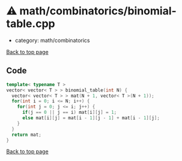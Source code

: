 <!-- mathjax config similar to math.stackexchange -->
<script type="text/javascript" async
  src="https://cdnjs.cloudflare.com/ajax/libs/mathjax/2.7.5/MathJax.js?config=TeX-MML-AM_CHTML">
</script>
<script type="text/x-mathjax-config">
  MathJax.Hub.Config({
    TeX: { equationNumbers: { autoNumber: "AMS" }},
    tex2jax: {
      inlineMath: [ ['$','$'] ],
      processEscapes: true
    },
    "HTML-CSS": { matchFontHeight: false },
    displayAlign: "left",
    displayIndent: "2em"
  });
</script>

<script type="text/javascript" src="https://cdnjs.cloudflare.com/ajax/libs/jquery/3.4.1/jquery.min.js"></script>
<script src="https://cdn.jsdelivr.net/npm/jquery-balloon-js@1.1.2/jquery.balloon.min.js" integrity="sha256-ZEYs9VrgAeNuPvs15E39OsyOJaIkXEEt10fzxJ20+2I=" crossorigin="anonymous"></script>
<script type="text/javascript" src="../../../assets/js/copy-button.js"></script>
<link rel="stylesheet" href="../../../assets/css/copy-button.css" />


# :warning: math/combinatorics/binomial-table.cpp
* category: math/combinatorics


[Back to top page](../../../index.html)



## Code
```cpp
template< typename T >
vector< vector< T > > binomial_table(int N) {
  vector< vector< T > > mat(N + 1, vector< T >(N + 1));
  for(int i = 0; i <= N; i++) {
    for(int j = 0; j <= i; j++) {
      if(j == 0 || j == i) mat[i][j] = 1;
      else mat[i][j] = mat[i - 1][j - 1] + mat[i - 1][j];
    }
  }
  return mat;
}

```

[Back to top page](../../../index.html)

